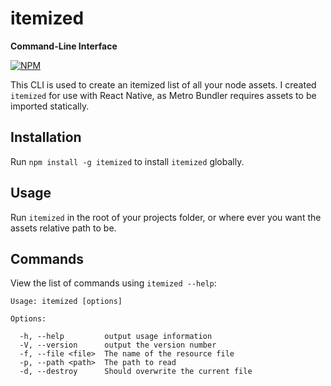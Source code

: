 # itemized 
__Command-Line Interface__

[![NPM](https://nodei.co/npm/itemized.png)](https://nodei.co/npm/itemized/)

This CLI is used to create an itemized list of all your node assets. I created `itemized` for use with React Native, as Metro Bundler requires assets to be imported statically.

## Installation

Run `npm install -g itemized` to install `itemized` globally.

## Usage

Run `itemized` in the root of your projects folder, or where ever you want the assets relative path to be.

## Commands

View the list of commands using `itemized --help`:

```
Usage: itemized [options]

Options:

  -h, --help         output usage information
  -V, --version      output the version number
  -f, --file <file>  The name of the resource file
  -p, --path <path>  The path to read
  -d, --destroy      Should overwrite the current file

```
